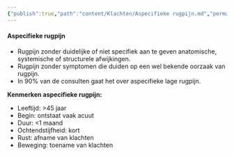 ```yaml
---
{"publish":true,"path":"content/Klachten/Aspecifieke rugpijn.md","permalink":"/content/klachten/aspecifieke-rugpijn/","title":"Aspecifieke rugpijn","tags":["Klacht"]}
---
```


#### Aspecifieke rugpijn
- Rugpijn zonder duidelijke of niet specifiek aan te geven anatomische, systemische of structurele afwijkingen.
- Rugpijn zonder symptomen die duiden op een wel bekende oorzaak van rugpijn.
- In 90% van de consulten gaat het over aspecifieke lage rugpijn.

**Kenmerken aspecifieke rugpijn:**
-   Leeftijd: >45 jaar
-   Begin: ontstaat vaak acuut
-   Duur: <1 maand
-   Ochtendstijfheid: kort
-   Rust: afname van klachten
-   Beweging: toename van klachten